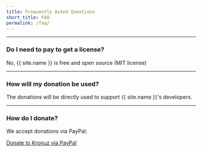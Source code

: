 ```yaml
---
title: Frequently Asked Questions
short_title: FAQ
permalink: /faq/
---
```



---
### Do I need to pay to get a license?
No, {{ site.name }} is free and open source (MIT license)


---
### How will my donation be used?

The donations will be directly used to support {{ site.name }}'s developers.


---
### How do I donate?

We accept donations via PayPal:

<a class="paypalme" href="https://www.paypal.me/Kronuz/25" target="_blank" rel="nofollow">Donate to Kronuz via PayPal</a>
